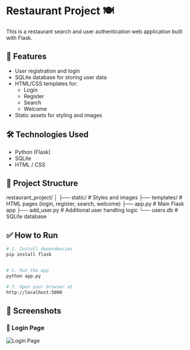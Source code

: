 # Restaurant Project 🍽️

This is a restaurant search and user authentication web application built with Flask.

## 🚀 Features

- User registration and login
- SQLite database for storing user data
- HTML/CSS templates for:
  - Login
  - Register
  - Search
  - Welcome
- Static assets for styling and images

## 🛠️ Technologies Used

- Python (Flask)
- SQLite
- HTML / CSS

## 📁 Project Structure

restaurant_project/
│
├── static/ # Styles and images
├── templates/ # HTML pages (login, register, search, welcome)
├── app.py # Main Flask app
├── add_user.py # Additional user handling logic
└── users.db # SQLite database

## ✅ How to Run

```bash
# 1. Install dependencies
pip install flask


# 2. Run the app
python app.py

# 3. Open your browser at
http://localhost:5000

```
## 📸 Screenshots

### 🔐 Login Page

![Login Page](static/images/login_images.jpg)

